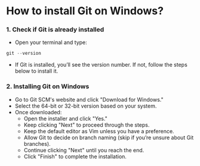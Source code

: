 # **How to install Git on Windows?**

### **1. Check if Git is already installed**
* Open your terminal and type:
``` python
git --version
```
* If Git is installed, you’ll see the version number. If not, follow the steps below to install it.

### **2. Installing Git on Windows**
* Go to Git SCM's website and click "Download for Windows."
* Select the 64-bit or 32-bit version based on your system.
* Once downloaded:
  * Open the installer and click "Yes."
  * Keep clicking "Next" to proceed through the steps.
  * Keep the default editor as Vim unless you have a preference.
  * Allow Git to decide on branch naming (skip if you’re unsure about Git branches).
  * Continue clicking "Next" until you reach the end.
  * Click "Finish" to complete the installation.
